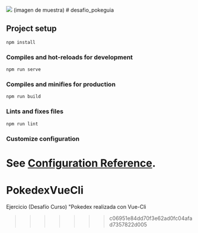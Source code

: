<img src="./src/assets/Imagen de imagen.png">
(imagen de muestra)
# desafio_pokeguia

## Project setup
```
npm install
```

### Compiles and hot-reloads for development
```
npm run serve
```

### Compiles and minifies for production
```
npm run build
```

### Lints and fixes files
```
npm run lint
```

### Customize configuration
See [Configuration Reference](https://cli.vuejs.org/config/).
=======
# PokedexVueCli
Ejercicio (Desafío Curso) "Pokedex realizada con Vue-Cli
>>>>>>> c06951e84dd70f3e62ad0fc04afad7357822d005

